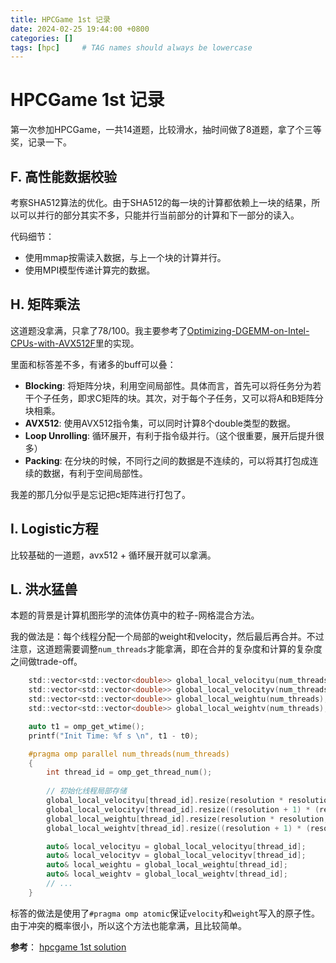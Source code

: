 ```yaml
---
title: HPCGame 1st 记录
date: 2024-02-25 19:44:00 +0800
categories: []
tags: [hpc]     # TAG names should always be lowercase
---
```


# HPCGame 1st 记录

第一次参加HPCGame，一共14道题，比较滑水，抽时间做了8道题，拿了个三等奖，记录一下。

## F. 高性能数据校验

考察SHA512算法的优化。由于SHA512的每一块的计算都依赖上一块的结果，所以可以并行的部分其实不多，只能并行当前部分的计算和下一部分的读入。

代码细节：
- 使用mmap按需读入数据，与上一个块的计算并行。
- 使用MPI模型传递计算完的数据。

## H. 矩阵乘法

这道题没拿满，只拿了78/100。我主要参考了[Optimizing-DGEMM-on-Intel-CPUs-with-AVX512F](https://github.com/yzhaiustc/Optimizing-DGEMM-on-Intel-CPUs-with-AVX512F)里的实现。

里面和标答差不多，有诸多的buff可以叠：
- **Blocking**: 将矩阵分块，利用空间局部性。具体而言，首先可以将任务分为若干个子任务，即求C矩阵的块。其次，对于每个子任务，又可以将A和B矩阵分块相乘。
- **AVX512**: 使用AVX512指令集，可以同时计算8个double类型的数据。
- **Loop Unrolling**: 循环展开，有利于指令级并行。（这个很重要，展开后提升很多）
- **Packing**: 在分块的时候，不同行之间的数据是不连续的，可以将其打包成连续的数据，有利于空间局部性。

我差的那几分似乎是忘记把c矩阵进行打包了。

## I. Logistic方程

比较基础的一道题，avx512 + 循环展开就可以拿满。

## L. 洪水猛兽

本题的背景是计算机图形学的流体仿真中的粒子-网格混合方法。

我的做法是：每个线程分配一个局部的weight和velocity，然后最后再合并。不过注意，这道题需要调整`num_threads`才能拿满，即在合并的复杂度和计算的复杂度之间做trade-off。

```c
    std::vector<std::vector<double>> global_local_velocityu(num_threads);
    std::vector<std::vector<double>> global_local_velocityv(num_threads);
    std::vector<std::vector<double>> global_local_weightu(num_threads);
    std::vector<std::vector<double>> global_local_weightv(num_threads);

    auto t1 = omp_get_wtime();
    printf("Init Time: %f s \n", t1 - t0);

    #pragma omp parallel num_threads(num_threads)
    {
        int thread_id = omp_get_thread_num();
        
        // 初始化线程局部存储
        global_local_velocityu[thread_id].resize(resolution * resolution, 0);
        global_local_velocityv[thread_id].resize((resolution + 1) * (resolution + 1), 0);
        global_local_weightu[thread_id].resize(resolution * resolution, 0);
        global_local_weightv[thread_id].resize((resolution + 1) * (resolution + 1), 0);

        auto& local_velocityu = global_local_velocityu[thread_id];
        auto& local_velocityv = global_local_velocityv[thread_id];
        auto& local_weightu = global_local_weightu[thread_id];
        auto& local_weightv = global_local_weightv[thread_id];
        // ...
    }
```

标答的做法是使用了`#pragma omp atomic`保证`velocity`和`weight`写入的原子性。由于冲突的概率很小，所以这个方法也能拿满，且比较简单。


**参考**： [hpcgame 1st solution](https://github.com/lcpu-club/hpcgame_1st_problems/blob/master/1st_l_p2g/answer/answer.cpp)